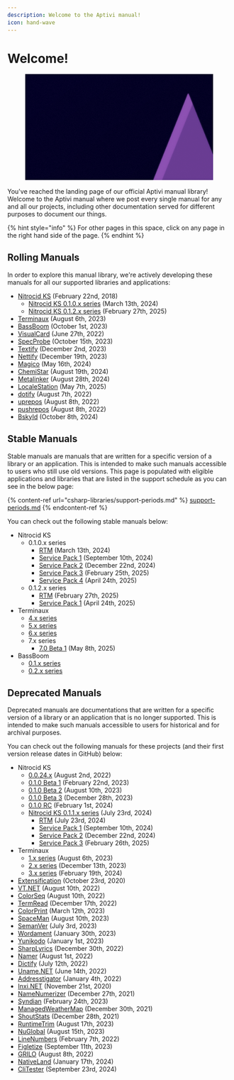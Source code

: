 ```yaml
---
description: Welcome to the Aptivi manual!
icon: hand-wave
---
```


# Welcome!

<figure><img src=".gitbook/assets/aptivi-bg-2k.png" alt=""><figcaption></figcaption></figure>

You've reached the landing page of our official Aptivi manual library! Welcome to the Aptivi manual where we post every single manual for any and all our projects, including other documentation served for different purposes to document our things.

{% hint style="info" %}
For other pages in this space, click on any page in the right hand side of the page.
{% endhint %}

## Rolling Manuals

In order to explore this manual library, we're actively developing these manuals for all our supported libraries and applications:

* [Nitrocid KS](https://app.gitbook.com/o/fj052nYlsxW9IdL3bsZj/s/yhORwVwuIgJMLsQRqN3S/) (February 22nd, 2018)
  * [Nitrocid KS 0.1.0.x series](https://app.gitbook.com/o/fj052nYlsxW9IdL3bsZj/s/8WTX95xf6ky54JzTCqMT/) (March 13th, 2024)
  * [Nitrocid KS 0.1.2.x series](https://app.gitbook.com/o/fj052nYlsxW9IdL3bsZj/s/dDPcLxEVE2Wr3wAIGfTA/) (February 27th, 2025)
* [Terminaux](https://app.gitbook.com/o/fj052nYlsxW9IdL3bsZj/s/G0KrE9Uk2AiblqjWtpAo/) (August 6th, 2023)
* [BassBoom](https://app.gitbook.com/o/fj052nYlsxW9IdL3bsZj/s/izAJoIbtQw1BdIlE4DBz/) (October 1st, 2023)
* [VisualCard](https://app.gitbook.com/o/fj052nYlsxW9IdL3bsZj/s/bEvVwD4FK7bX7p8XtIPH/) (June 27th, 2022)
* [SpecProbe](https://app.gitbook.com/o/fj052nYlsxW9IdL3bsZj/s/HwStOOqLbZN15cxkDYf6/) (October 15th, 2023)
* [Textify](https://app.gitbook.com/o/fj052nYlsxW9IdL3bsZj/s/NaUWjRlaBR1k5rO42Zy8/) (December 2nd, 2023)
* [Nettify](https://app.gitbook.com/o/fj052nYlsxW9IdL3bsZj/s/VAbPWc0zpDgwlfwTfz6I/) (December 19th, 2023)
* [Magico](https://app.gitbook.com/o/fj052nYlsxW9IdL3bsZj/s/9HplJs3O1ssgO7jfgDx1/) (May 16th, 2024)
* [ChemiStar](https://app.gitbook.com/o/fj052nYlsxW9IdL3bsZj/s/H6gL7ccNICZN4KuBgv7R/) (August 19th, 2024)
* [Metalinker](https://app.gitbook.com/o/fj052nYlsxW9IdL3bsZj/s/rdtoofqFunX1AovOs36M/) (August 28th, 2024)
* [LocaleStation](https://app.gitbook.com/o/fj052nYlsxW9IdL3bsZj/s/bKrTzoXx2e0avHOvf94R/) (May 7th, 2025)
* [dotify](https://app.gitbook.com/o/fj052nYlsxW9IdL3bsZj/s/CHqY7BBVZrSqzuO3OfoP/) (August 7th, 2022)
* [uprepos](https://app.gitbook.com/o/fj052nYlsxW9IdL3bsZj/s/CEFibJCowoMpXmn9L2tu/) (August 8th, 2022)
* [pushrepos](https://app.gitbook.com/o/fj052nYlsxW9IdL3bsZj/s/1tJTHYAgZoCnZw6dNbfu/) (August 8th, 2022)
* [BskyId](https://app.gitbook.com/o/fj052nYlsxW9IdL3bsZj/s/RRjvnvAeaoBNYAhzAnv0/) (October 8th, 2024)

## Stable Manuals

Stable manuals are manuals that are written for a specific version of a library or an application. This is intended to make such manuals accessible to users who still use old versions. This page is populated with eligible applications and libraries that are listed in the support schedule as you can see in the below page:

{% content-ref url="csharp-libraries/support-periods.md" %}
[support-periods.md](csharp-libraries/support-periods.md)
{% endcontent-ref %}

You can check out the following stable manuals below:

* Nitrocid KS
  * 0.1.0.x series
    * [RTM](https://app.gitbook.com/o/fj052nYlsxW9IdL3bsZj/s/6SuJr8TEJ774XHJd2U2D/) (March 13th, 2024)
    * [Service Pack 1](https://app.gitbook.com/o/fj052nYlsxW9IdL3bsZj/s/KBgZy6xqjdYb7KIbxI6u/) (September 10th, 2024)
    * [Service Pack 2](https://app.gitbook.com/o/fj052nYlsxW9IdL3bsZj/s/Jykbx4O47VXdoe2Rclr6/) (December 22nd, 2024)
    * [Service Pack 3](https://app.gitbook.com/o/fj052nYlsxW9IdL3bsZj/s/9jbbb7C25pUis5THBdBT/) (February 25th, 2025)
    * [Service Pack 4](https://app.gitbook.com/o/fj052nYlsxW9IdL3bsZj/s/Uv5xFsHO3M8HUVRJnPC4/) (April 24th, 2025)
  * 0.1.2.x series
    * [RTM](https://app.gitbook.com/o/fj052nYlsxW9IdL3bsZj/s/ti3qN0z5V1qXGWmZ4j68/) (February 27th, 2025)
    * [Service Pack 1](https://app.gitbook.com/o/fj052nYlsxW9IdL3bsZj/s/sksRFHyRvimCbJ6iM2oa/) (April 24th, 2025)
* Terminaux
  * [4.x series](https://app.gitbook.com/o/fj052nYlsxW9IdL3bsZj/s/LICzQPcJvzuBfJRHqvLy/)
  * [5.x series](https://app.gitbook.com/o/fj052nYlsxW9IdL3bsZj/s/AwolIeCEQSaYeA2rJwE5/)
  * [6.x series](https://app.gitbook.com/o/fj052nYlsxW9IdL3bsZj/s/TQS2U00Papqc2LMhftr5/)
  * 7.x series
    * [7.0 Beta 1](https://app.gitbook.com/o/fj052nYlsxW9IdL3bsZj/s/LzbGlY2EzXni4wVJ3OIq/) (May 8th, 2025)
* BassBoom
  * [0.1.x series](https://app.gitbook.com/o/fj052nYlsxW9IdL3bsZj/s/fHtfhhJqL7cSA3V4vRjG/)
  * [0.2.x series](https://app.gitbook.com/o/fj052nYlsxW9IdL3bsZj/s/VEwnv6SUh5piF7crh1UN/)

## Deprecated Manuals

Deprecated manuals are documentations that are written for a specific version of a library or an application that is no longer supported. This is intended to make such manuals accessible to users for historical and for archival purposes.

You can check out the following manuals for these projects (and their first version release dates in GitHub) below:

* Nitrocid KS
  * [0.0.24.x](https://app.gitbook.com/o/fj052nYlsxW9IdL3bsZj/s/CSgCBCfc3J15ygiqIgeT/) (August 2nd, 2022)
  * [0.1.0 Beta 1](https://app.gitbook.com/o/fj052nYlsxW9IdL3bsZj/s/Ad5vIFTQSlbQ4N2BpB8m/) (February 22nd, 2023)
  * [0.1.0 Beta 2](https://app.gitbook.com/o/fj052nYlsxW9IdL3bsZj/s/RoaqpM3GSf9vXxRAagbV/) (August 10th, 2023)
  * [0.1.0 Beta 3](https://app.gitbook.com/o/fj052nYlsxW9IdL3bsZj/s/kfeoFVXA0LPgBamKZDG4/) (December 28th, 2023)
  * [0.1.0 RC](https://app.gitbook.com/o/fj052nYlsxW9IdL3bsZj/s/3mRuFh68DHtbpLXUGDzq/) (February 1st, 2024)
  * [Nitrocid KS 0.1.1.x series](https://app.gitbook.com/o/fj052nYlsxW9IdL3bsZj/s/dBjQVxqHLo7AzH0V9tdH/) (July 23rd, 2024)
    * [RTM](https://app.gitbook.com/o/fj052nYlsxW9IdL3bsZj/s/CQjuvibJ7lmVV8tNNZLy/) (July 23rd, 2024)
    * [Service Pack 1](https://app.gitbook.com/o/fj052nYlsxW9IdL3bsZj/s/bGshDttFEiEtQFRmImJk/) (September 10th, 2024)
    * [Service Pack 2](https://app.gitbook.com/o/fj052nYlsxW9IdL3bsZj/s/UEEEG0B7Uk04yjOhgDwT/) (December 22nd, 2024)
    * [Service Pack 3](https://app.gitbook.com/o/fj052nYlsxW9IdL3bsZj/s/iT2DBrNZjRgvA3UQ0pzl/) (February 26th, 2025)
* Terminaux
  * [1.x series](https://app.gitbook.com/o/fj052nYlsxW9IdL3bsZj/s/IcD1aLc5jxHMwvslhJIP/) (August 6th, 2023)
  * [2.x series](https://app.gitbook.com/o/fj052nYlsxW9IdL3bsZj/s/BAbXedIZJ6HPa9EGmSYt/) (December 13th, 2023)
  * [3.x series](https://app.gitbook.com/o/fj052nYlsxW9IdL3bsZj/s/OmlwECCRQY4XJQJZaeLc/) (February 19th, 2024)
* [Extensification](https://app.gitbook.com/o/fj052nYlsxW9IdL3bsZj/s/28rYUbSLKvSrDJNWIOgb/) (October 23rd, 2020)
* [VT.NET](https://app.gitbook.com/o/fj052nYlsxW9IdL3bsZj/s/YbiNE2YaQVvLe5eb2Plm/) (August 10th, 2022)
* [ColorSeq](https://app.gitbook.com/o/fj052nYlsxW9IdL3bsZj/s/0sPzHIuVZpxZqrzvLJtN/) (August 10th, 2022)
* [TermRead](https://app.gitbook.com/o/fj052nYlsxW9IdL3bsZj/s/SOH6CRs7Z73BRumEEwAl/) (December 17th, 2022)
* [ColorPrint](https://app.gitbook.com/o/fj052nYlsxW9IdL3bsZj/s/Imflessx1jbhva08mQ6b/) (March 12th, 2023)
* [SpaceMan](https://app.gitbook.com/o/fj052nYlsxW9IdL3bsZj/s/QcOtrN0kYDuAJSguTKq9/) (August 10th, 2023)
* [SemanVer](https://app.gitbook.com/o/fj052nYlsxW9IdL3bsZj/s/ipwTdjgOoxN8yQZrAOAS/) (July 3rd, 2023)
* [Wordament](https://app.gitbook.com/o/fj052nYlsxW9IdL3bsZj/s/bemhb6DLBhTYC7YWsf65/) (January 30th, 2023)
* [Yunikodo](https://app.gitbook.com/o/fj052nYlsxW9IdL3bsZj/s/TP7vhabrcqNxS5ULgj7C/) (January 1st, 2023)
* [SharpLyrics](https://app.gitbook.com/o/fj052nYlsxW9IdL3bsZj/s/sYjMbuNYzQzQEEr6viR5/) (December 30th, 2022)
* [Namer](https://app.gitbook.com/o/fj052nYlsxW9IdL3bsZj/s/gmP2CdmfwirIpCISUoX8/) (August 1st, 2022)
* [Dictify](https://app.gitbook.com/o/fj052nYlsxW9IdL3bsZj/s/CLfor3lFMsQEhVHONx0W/) (July 12th, 2022)
* [Uname.NET](https://app.gitbook.com/o/fj052nYlsxW9IdL3bsZj/s/PJ9JtV3lBrWpndTFwWFf/) (June 14th, 2022)
* [Addresstigator](https://app.gitbook.com/o/fj052nYlsxW9IdL3bsZj/s/icEpWD7kr8x6ZyhmQGmy/) (January 4th, 2022)
* [Inxi.NET](https://app.gitbook.com/o/fj052nYlsxW9IdL3bsZj/s/WHzmdQubKp4VAgEVv4Tn/) (November 21st, 2020)
* [NameNumerizer](https://app.gitbook.com/o/fj052nYlsxW9IdL3bsZj/s/MaQgUN4fo1MA3OoneV6U/) (December 27th, 2021)
* [Syndian](https://app.gitbook.com/o/fj052nYlsxW9IdL3bsZj/s/vC9rAOcHe1ObQG1BOhpk/) (February 24th, 2023)
* [ManagedWeatherMap](https://app.gitbook.com/o/fj052nYlsxW9IdL3bsZj/s/O5QWs7DVC7cKxdeRCtJG/) (December 30th, 2021)
* [ShoutStats](https://app.gitbook.com/o/fj052nYlsxW9IdL3bsZj/s/tQGoDpWNfsRbg1lubvZv/) (December 28th, 2021)
* [RuntimeTrim](https://app.gitbook.com/o/fj052nYlsxW9IdL3bsZj/s/HHvCGPmwa15wX61ha9q1/) (August 17th, 2023)
* [NuGlobal](https://app.gitbook.com/o/fj052nYlsxW9IdL3bsZj/s/oXZePHny2kKnXSRgQcCY/) (August 15th, 2023)
* [LineNumbers](https://app.gitbook.com/o/fj052nYlsxW9IdL3bsZj/s/Q2utkHRX8dnqAEqdRmwA/) (February 7th, 2022)
* [Figletize](https://app.gitbook.com/o/fj052nYlsxW9IdL3bsZj/s/ImPNBShiE2aqA6pDyeiZ/) (September 11th, 2023)
* [GRILO](https://app.gitbook.com/o/fj052nYlsxW9IdL3bsZj/s/BLR1Eu9QDGfIEp3maSdB/) (August 8th, 2022)
* [NativeLand](https://app.gitbook.com/o/fj052nYlsxW9IdL3bsZj/s/fYMTi8Sn3P5AV5dsvntW/) (January 17th, 2024)
* [CliTester](https://app.gitbook.com/o/fj052nYlsxW9IdL3bsZj/s/QTj9EuIV9YhegMLkJiQR/) (September 23rd, 2024)
